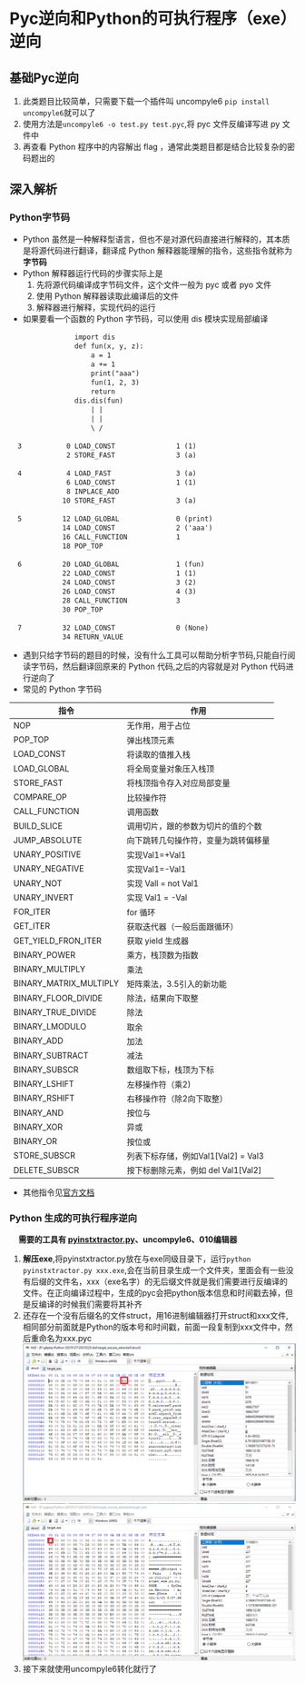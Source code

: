 # Pyc逆向和Python的可执行程序（exe）逆向

## 基础Pyc逆向
1. 此类题目比较简单，只需要下载一个插件叫 uncompyle6 `pip install uncompyle6`就可以了
2. 使用方法是`uncompyle6 -o test.py test.pyc`,将 pyc 文件反编译写进 py 文件中
3. 再查看 Python 程序中的内容解出 flag ，通常此类题目都是结合比较复杂的密码题出的

## 深入解析
### Python字节码
* Python 虽然是一种解释型语言，但也不是对源代码直接进行解释的，其本质是将源代码进行翻译，翻译成 Python 解释器能理解的指令，这些指令就称为**字节码**
* Python 解释器运行代码的步骤实际上是
    1. 先将源代码编译成字节码文件，这个文件一般为 pyc 或者 pyo 文件
    2. 使用 Python 解释器读取此编译后的文件
    3. 解释器进行解释，实现代码的运行
* 如果要看一个函数的 Python 字节码，可以使用 dis 模块实现局部编译

```
                import dis
                def fun(x, y, z):
                    a = 1
                    a += 1
                    print("aaa")
                    fun(1, 2, 3)
                    return
                dis.dis(fun)
                    | |
                    | |
                    \ /

  3           0 LOAD_CONST               1 (1)
              2 STORE_FAST               3 (a)    

  4           4 LOAD_FAST                3 (a)    
              6 LOAD_CONST               1 (1)    
              8 INPLACE_ADD
             10 STORE_FAST               3 (a)    

  5          12 LOAD_GLOBAL              0 (print)
             14 LOAD_CONST               2 ('aaa')
             16 CALL_FUNCTION            1
             18 POP_TOP

  6          20 LOAD_GLOBAL              1 (fun)
             22 LOAD_CONST               1 (1)
             24 LOAD_CONST               3 (2)
             26 LOAD_CONST               4 (3)
             28 CALL_FUNCTION            3
             30 POP_TOP

  7          32 LOAD_CONST               0 (None)
             34 RETURN_VALUE
```
* 遇到只给字节码的题目的时候，没有什么工具可以帮助分析字节码,只能自行阅读字节码，然后翻译回原来的 Python 代码,之后的内容就是对 Python 代码进行逆向了
* 常见的 Python 字节码

|  **指令**   | **作用**  |
|  ----  | ----  |
| NOP | 无作用，用于占位 |
| POP_TOP | 弹出栈顶元素 |
| LOAD_CONST | 将读取的值推入栈 |
| LOAD_GLOBAL | 将全局变量对象压入栈顶 |
| STORE_FAST | 将栈顶指令存入对应局部变量 | 
|COMPARE_OP | 比较操作符 |
| CALL_FUNCTION | 调用函数 |
| BUILD_SLICE | 调用切片，跟的参数为切片的值的个数 |
| JUMP_ABSOLUTE | 向下跳转几句操作符，变量为跳转偏移量 |
| UNARY_POSITIVE | 实现Val1=+Val1 |
| UNARY_NEGATIVE | 实现Val1=-Val1 |
|UNARY_NOT | 实现 Vall = not Val1 |
|UNARY_INVERT | 实现 Val1 = -Val |
|FOR_ITER | for 循环 |
|GET_ITER | 获取迭代器（一般后面跟循环） |
|GET_YIELD_FRON_ITER | 获取 yield 生成器 |
| BINARY_POWER | 乘方，栈顶数为指数 |
|BINARY_MULTIPLY | 乘法 |
|BINARY_MATRIX_MULTIPLY | 矩阵乘法，3.5引入的新功能 |
|BINARY_FLOOR_DIVIDE | 除法，结果向下取整 |
|BINARY_TRUE_DIVIDE | 除法 |
|BINARY_LMODULO | 取余 |
|BINARY_ADD | 加法 |
|BINARY_SUBTRACT | 减法 |
|BINARY_SUBSCR | 数组取下标，栈顶为下标 |
|BINARY_LSHIFT | 左移操作符（乘2)　|
|BINARY_RSHIFT | 右移操作符（除2向下取整）　|
|BINARY_AND | 按位与　|
|BINARY_XOR | 异或 |
|BINARY_OR | 按位或 |
|STORE_SUBSCR | 列表下标存储，例如Val1[Val2] = Val3 |
|DELETE_SUBSCR | 按下标删除元素，例如 del Val1[Val2] |

* 其他指令见[官方文档](https://docs.python.org/zh-cn/3.6/library/dis.html#python-bytecode-instructions)

### Python 生成的可执行程序逆向
&nbsp;&nbsp;&nbsp;&nbsp;**需要的工具有 [pyinstxtractor.py](https://github.com/extremecoders-re/pyinstxtractor)、uncompyle6、010编辑器**

1. **解压exe**,将pyinstxtractor.py放在与exe同级目录下，运行`python pyinstxtractor.py xxx.exe`,会在当前目录生成一个文件夹，里面会有一些没有后缀的文件名，xxx（exe名字）的无后缀文件就是我们需要进行反编译的文件。在正向编译过程中，生成的pyc会把python版本信息和时间戳去掉，但是反编译的时候我们需要将其补齐
2. 还存在一个没有后缀名的文件struct，用16进制编辑器打开struct和xxx文件,相同部分前面就是Python的版本号和时间戳，前面一段复制到xxx文件中，然后重命名为xxx.pyc
![0](amWiki/images/reverse/pyc/0.png "0")
![1](amWiki/images/reverse/pyc/1.png "1")
3. 接下来就使用uncompyle6转化就行了